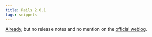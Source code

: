 ```yaml
---
title: Rails 2.0.1
tags: snippets
---
```


[Already](http://rubyforge.org/frs/?group_id=307), but no release notes and no mention on the [official weblog](http://weblog.rubyonrails.com/).

